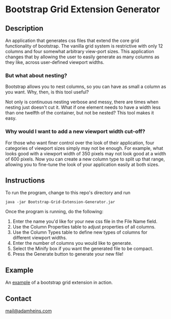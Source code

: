 # Bootstrap Grid Extension Generator

## Description
An application that generates css files that extend the core grid functionality
of bootstrap. The vanilla grid system is restrictive with only 12 columns and
four somewhat arbitrary view-port sizes. This application changes that by
allowing the user to easily generate as many columns as they like, across
user-defined viewport widths.

### But what about nesting?
Bootstrap allows you to nest columns, so you can have as small a column as you
want. Why, then, is this tool useful?

Not only is continuous nesting verbose and messy, there are times when nesting
just doesn't cut it. What if one element needs to have a width less than one
twelfth of the container, but not be nested? This tool makes it easy.

### Why would I want to add a new viewport width cut-off?
For those who want finer control over the look of their application, four
categories of viewport sizes simply may not be enough. For example, what looks
good with a viewport width of 350 pixels may not look good at a width of 600
pixels. Now you can create a new column type to split up that range, allowing
you to fine-tune the look of your application easily at both sizes.

## Instructions
To run the program, change to this repo's directory and run
```
java -jar Bootstrap-Grid-Extension-Generator.jar
```

Once the program is running, do the following:
1. Enter the name you'd like for your new css file in the File Name field.  
2. Use the Column Properties table to adjust properties of all columns.  
3. Use the Column Types table to define new types of columns for different
   viewport widths.  
4. Enter the number of columns you would like to generate.  
5. Select the Minify box if you want the generated file to be compact.  
6. Press the Generate button to generate your new file!  

## Example
An [example](http://adamheins.github.io/bootstrap-grid-extension-generator/) of
a bootstrap grid extension in action.

## Contact
mail@adamheins.com
